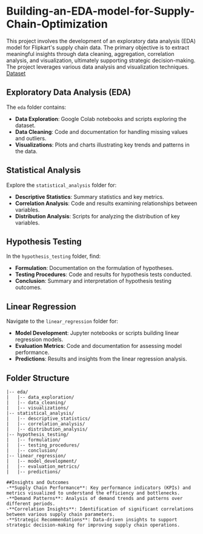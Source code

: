 # Building-an-EDA-model-for-Supply-Chain-Optimization

This project involves the development of an exploratory data analysis (EDA) model for Flipkart's supply chain data. The primary objective is to extract meaningful insights through data cleaning, aggregation, correlation analysis, and visualization, ultimately supporting strategic decision-making. The project leverages various data analysis and visualization techniques.
[Dataset](https://drive.google.com/file/d/1Az1ERBc5IcViKkbNvErZiLmEUvL9iVrj/view?usp=sharing)
## Exploratory Data Analysis (EDA)

The `eda` folder contains:

- **Data Exploration**: Google Colab notebooks and scripts exploring the dataset.
- **Data Cleaning**: Code and documentation for handling missing values and outliers.
- **Visualizations**: Plots and charts illustrating key trends and patterns in the data.

## Statistical Analysis

Explore the `statistical_analysis` folder for:

- **Descriptive Statistics**: Summary statistics and key metrics.
- **Correlation Analysis**: Code and results examining relationships between variables.
- **Distribution Analysis**: Scripts for analyzing the distribution of key variables.

## Hypothesis Testing

In the `hypothesis_testing` folder, find:

- **Formulation**: Documentation on the formulation of hypotheses.
- **Testing Procedures**: Code and results for hypothesis tests conducted.
- **Conclusion**: Summary and interpretation of hypothesis testing outcomes.

## Linear Regression

Navigate to the `linear_regression` folder for:

- **Model Development**: Jupyter notebooks or scripts building linear regression models.
- **Evaluation Metrics**: Code and documentation for assessing model performance.
- **Predictions**: Results and insights from the linear regression analysis.

## Folder Structure

```plaintext
|-- eda/
|   |-- data_exploration/
|   |-- data_cleaning/
|   |-- visualizations/
|-- statistical_analysis/
|   |-- descriptive_statistics/
|   |-- correlation_analysis/
|   |-- distribution_analysis/
|-- hypothesis_testing/
|   |-- formulation/
|   |-- testing_procedures/
|   |-- conclusion/
|-- linear_regression/
|   |-- model_development/
|   |-- evaluation_metrics/
|   |-- predictions/

##Insights and Outcomes
-**Supply Chain Performance**: Key performance indicators (KPIs) and metrics visualized to understand the efficiency and bottlenecks.
-**Demand Patterns**: Analysis of demand trends and patterns over different periods.
-**Correlation Insights**: Identification of significant correlations between various supply chain parameters.
-**Strategic Recommendations**: Data-driven insights to support strategic decision-making for improving supply chain operations.
